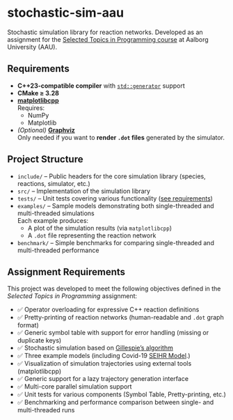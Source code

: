 # stochastic-sim-aau
Stochastic simulation library for reaction networks. Developed as an assignment for the [Selected Topics in Programming course](https://moduler.aau.dk/course/2022-2023/DSNSWFK212) at Aalborg University (AAU).

## Requirements

- **C++23-compatible compiler** with [`std::generator`](https://en.cppreference.com/w/cpp/coroutine/generator) support 
- **CMake ≥ 3.28**
- **[matplotlibcpp](https://github.com/lava/matplotlib-cpp)**  
  Requires:
  - NumPy
  - Matplotlib
- *(Optional)* **[Graphviz](https://graphviz.org/)**  
  Only needed if you want to **render `.dot` files** generated by the simulator.

## Project Structure

- `include/` – Public headers for the core simulation library (species, reactions, simulator, etc.)
- `src/` – Implementation of the simulation library
- `tests/` – Unit tests covering various functionality ([see requirements](#requirements))
- `examples/` – Sample models demonstrating both single-threaded and multi-threaded simulations  
  Each example produces:
  - A plot of the simulation results (via `matplotlibcpp`)
  - A `.dot` file representing the reaction network
- `benchmark/` – Simple benchmarks for comparing single-threaded and multi-threaded performance

## Assignment Requirements

This project was developed to meet the following objectives defined in the *Selected Topics in Programming* assignment:

- ✅ Operator overloading for expressive C++ reaction definitions
- ✅ Pretty-printing of reaction networks (human-readable and `.dot` graph format)
- ✅ Generic symbol table with support for error handling (missing or duplicate keys)
- ✅ Stochastic simulation based on [Gillespie’s algorithm](https://en.wikipedia.org/wiki/Gillespie_algorithm)
- ✅ Three example models (including Covid-19 [SEIHR Model](https://www.ncbi.nlm.nih.gov/pmc/articles/PMC8675552/).)
- ✅ Visualization of simulation trajectories using external tools (matplotlibcpp)
- ✅ Generic support for a lazy trajectory generation interface
- ✅ Multi-core parallel simulation support
- ✅ Unit tests for various components (Symbol Table, Pretty-printing, etc.)
- ✅ Benchmarking and performance comparison between single- and multi-threaded runs

